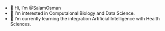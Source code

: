 - 👋 Hi, I’m @SalamOsman
- 👀 I’m interested in Computaional Biology and Data Science.
- 🌱 I’m currently learning the integration Artificial Intelligence with Health Sciences. 

<!---
SalamOsman/SalamOsman is a ✨ special ✨ repository because its `README.md` (this file) appears on your GitHub profile.
You can click the Preview link to take a look at your changes.
--->
